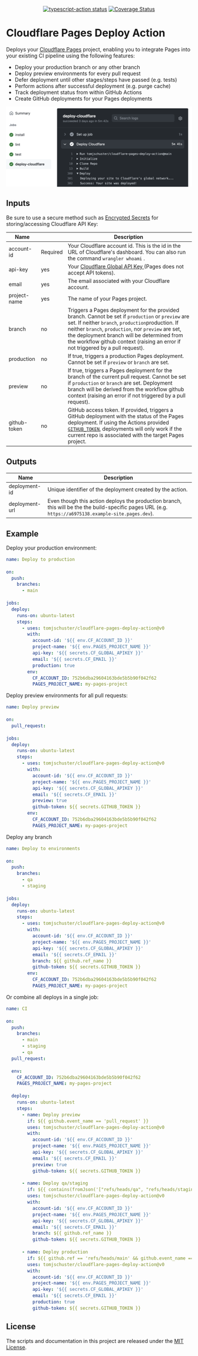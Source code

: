 <p align="center">
  <a href="https://github.com/tomjschuster/cloudflare-pages-deploy-action/actions/workflows/test.yml?query=branch%3Amain"><img alt="typescript-action status" src="https://github.com/tomjschuster/cloudflare-pages-deploy-action/workflows/build-test/badge.svg?branch=main"></a>
  <a href="https://coveralls.io/github/tomjschuster/cloudflare-pages-deploy-action?branch=main"><img alt="Coverage Status" src="https://coveralls.io/repos/github/tomjschuster/cloudflare-pages-deploy-action/badge.svg?branch=main"/></a>
</p>

# Cloudflare Pages Deploy Action

Deploys your [Cloudflare Pages](https://pages.cloudflare.com/) project, enabling you to integrate Pages into your existing CI pipeline using the following features:

- Deploy your production branch or any other branch
- Deploy preview environments for every pull request
- Defer deployment until other stages/steps have passed (e.g. tests)
- Perform actions after successful deployment (e.g. purge cache)
- Track deployment status from within GitHub Actions
- Create GitHub deployments for your Pages deployments

![Cloudflare Page deploying from GitHub Actions](./assets/action-example.png)

## Inputs

Be sure to use a secure method such as [Encrypted Secrets](https://docs.github.com/en/actions/security-guides/encrypted-secrets) for storing/accessing Cloudflare API Key:

| Name         |          | Description                                                                                                                                                                                                                                                                                                                                      |
| ------------ | -------- | ------------------------------------------------------------------------------------------------------------------------------------------------------------------------------------------------------------------------------------------------------------------------------------------------------------------------------------------------ |
| account-id   | Required | Your Cloudflare account id. This is the id in the URL of Cloudflare's dashboard. You can also run the command `wrangler whoami` .                                                                                                                                                                                                                |
| api-key      | yes      | Your [ Cloudflare Global API Key ](https://developers.cloudflare.com/api/keys#view-your-api-key) (Pages does not accept API tokens).                                                                                                                                                                                                             |
| email        | yes      | The email associated with your Cloudflare account.                                                                                                                                                                                                                                                                                               |
| project-name | yes      | The name of your Pages project.                                                                                                                                                                                                                                                                                                                  |
| branch       | no       | Triggers a Pages deployment for the provided branch. Cannot be set if `production` or `preview` are set. If neither `branch`, `production`production. If neither `branch`, `production`, nor `preview` are set, the deployment branch will be determined from the workflow github context (raising an error if not triggered by a pull request). |
| production   | no       | If true, triggers a production Pages deployment. Cannot be set if `preview` or `branch` are set.                                                                                                                                                                                                                                                 |
| preview      | no       | If true, triggers a Pages deployment for the branch of the current pull request. Cannot be set if `production` or `branch` are set. Deployment branch will be derived from the workflow github context (raising an error if not triggered by a pull request).                                                                                    |
| github-token | no       | GitHub access token. If provided, triggers a GitHub deployment with the status of the Pages deployment. If using the Actions provided [`GITHUB_TOKEN`](https://docs.github.com/en/actions/security-guides/automatic-token-authentication), deployments will only work if the current repo is associated with the target Pages project.           |

## Outputs

| Name           | Description                                                                                                                                            |
| -------------- | ------------------------------------------------------------------------------------------------------------------------------------------------------ |
| deployment-id  | Unique identifier of the deployment created by the action.                                                                                             |
| deployment-url | Even though this action deploys the production branch, this will be the the build-specific pages URL (e.g. `https://a6975138.example-site.pages.dev`). |

## Example

Deploy your production environment:

```yaml
name: Deploy to production

on:
  push:
    branches:
      - main

jobs:
  deploy:
    runs-on: ubuntu-latest
    steps:
      - uses: tomjschuster/cloudflare-pages-deploy-action@v0
        with:
          account-id: '${{ env.CF_ACCOUNT_ID }}'
          project-name: '${{ env.PAGES_PROJECT_NAME }}'
          api-key: '${{ secrets.CF_GLOBAL_APIKEY }}'
          email: '${{ secrets.CF_EMAIL }}'
          production: true
        env:
          CF_ACCOUNT_ID: 752b6dba29604163bde5b5b90f042f62
          PAGES_PROJECT_NAME: my-pages-project
```

Deploy preview environments for all pull requests:

```yaml
name: Deploy preview

on:
  pull_request:

jobs:
  deploy:
    runs-on: ubuntu-latest
    steps:
      - uses: tomjschuster/cloudflare-pages-deploy-action@v0
        with:
          account-id: '${{ env.CF_ACCOUNT_ID }}'
          project-name: '${{ env.PAGES_PROJECT_NAME }}'
          api-key: '${{ secrets.CF_GLOBAL_APIKEY }}'
          email: '${{ secrets.CF_EMAIL }}'
          preview: true
          github-token: ${{ secrets.GITHUB_TOKEN }}
        env:
          CF_ACCOUNT_ID: 752b6dba29604163bde5b5b90f042f62
          PAGES_PROJECT_NAME: my-pages-project
```

Deploy any branch

```yaml
name: Deploy to environments

on:
  push:
    branches:
      - qa
      - staging

jobs:
  deploy:
    runs-on: ubuntu-latest
    steps:
      - uses: tomjschuster/cloudflare-pages-deploy-action@v0
        with:
          account-id: '${{ env.CF_ACCOUNT_ID }}'
          project-name: '${{ env.PAGES_PROJECT_NAME }}'
          api-key: '${{ secrets.CF_GLOBAL_APIKEY }}'
          email: '${{ secrets.CF_EMAIL }}'
          branch: ${{ github.ref_name }}
          github-token: ${{ secrets.GITHUB_TOKEN }}
        env:
          CF_ACCOUNT_ID: 752b6dba29604163bde5b5b90f042f62
          PAGES_PROJECT_NAME: my-pages-project
```

Or combine all deploys in a single job:

```yaml
name: CI

on:
  push:
    branches:
      - main
      - staging
      - qa
  pull_request:

  env:
    CF_ACCOUNT_ID: 752b6dba29604163bde5b5b90f042f62
    PAGES_PROJECT_NAME: my-pages-project

  deploy:
    runs-on: ubuntu-latest
    steps:
      - name: Deploy preview
        if: ${{ github.event_name == 'pull_request' }}
        uses: tomjschuster/cloudflare-pages-deploy-action@v0
        with:
          account-id: '${{ env.CF_ACCOUNT_ID }}'
          project-name: '${{ env.PAGES_PROJECT_NAME }}'
          api-key: '${{ secrets.CF_GLOBAL_APIKEY }}'
          email: '${{ secrets.CF_EMAIL }}'
          preview: true
          github-token: ${{ secrets.GITHUB_TOKEN }}

      - name: Deploy qa/staging
        if: ${{ contains(fromJson('["refs/heads/qa", "refs/heads/staging"]'), github.ref) && github.event_name == 'push' }}
        uses: tomjschuster/cloudflare-pages-deploy-action@v0
        with:
          account-id: '${{ env.CF_ACCOUNT_ID }}'
          project-name: '${{ env.PAGES_PROJECT_NAME }}'
          api-key: '${{ secrets.CF_GLOBAL_APIKEY }}'
          email: '${{ secrets.CF_EMAIL }}'
          branch: ${{ github.ref_name }}
          github-token: ${{ secrets.GITHUB_TOKEN }}

      - name: Deploy production
        if: ${{ github.ref == 'refs/heads/main' && github.event_name == 'push' }}
        uses: tomjschuster/cloudflare-pages-deploy-action@v0
        with:
          account-id: '${{ env.CF_ACCOUNT_ID }}'
          project-name: '${{ env.PAGES_PROJECT_NAME }}'
          api-key: '${{ secrets.CF_GLOBAL_APIKEY }}'
          email: '${{ secrets.CF_EMAIL }}'
          production: true
          github-token: ${{ secrets.GITHUB_TOKEN }}
```

## License

The scripts and documentation in this project are released under the [MIT License](LICENSE).
